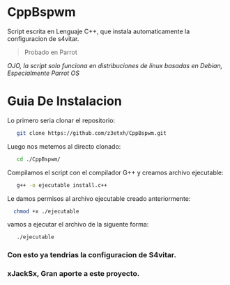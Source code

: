 # CppBspwm
Script escrita en Lenguaje C++, que instala automaticamente la configuracion de s4vitar.
> Probado en Parrot

*OJO, la script solo funciona en distribuciones de linux basadas en Debian, Especialmente Parrot OS*

<h1>Guia De Instalacion</h1>

Lo primero seria clonar el repositorio:
```bash
   git clone https://github.com/z3etxh/CppBspwm.git
```

Luego nos metemos al directo clonado:
```bash
   cd ./CppBspwm/
```

Compilamos el script con el compilador G++ y creamos archivo ejecutable:
```bash
   g++ -o ejecutable install.c++
```
Le damos permisos al archivo ejecutable creado anteriormente:
```bash
  chmod +x ./ejecutable
```

vamos a ejecutar el archivo de la siguente forma:
```bash
   ./ejecutable
```

<h3>Con esto ya tendrias la configuracion de S4vitar.</h3>

<h3>xJackSx, Gran aporte a este proyecto.</h3>
